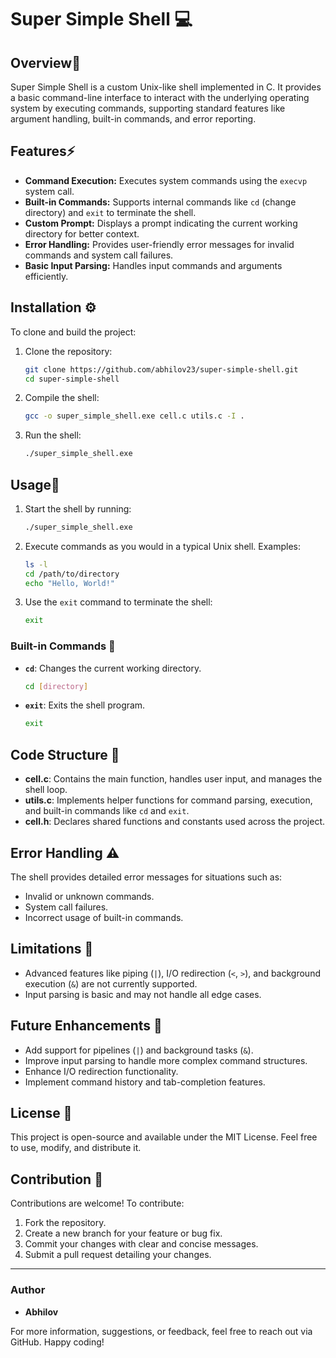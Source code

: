 # Super Simple Shell 💻

## Overview📝
Super Simple Shell is a custom Unix-like shell implemented in C. It provides a basic command-line interface to interact with the underlying operating system by executing commands, supporting standard features like argument handling, built-in commands, and error reporting.

## Features⚡
- **Command Execution:** Executes system commands using the `execvp` system call.
- **Built-in Commands:** Supports internal commands like `cd` (change directory) and `exit` to terminate the shell.
- **Custom Prompt:** Displays a prompt indicating the current working directory for better context.
- **Error Handling:** Provides user-friendly error messages for invalid commands and system call failures.
- **Basic Input Parsing:** Handles input commands and arguments efficiently.

## Installation ⚙

To clone and build the project:

1. Clone the repository:
   ```bash
   git clone https://github.com/abhilov23/super-simple-shell.git
   cd super-simple-shell
   ```

2. Compile the shell:
   ```bash
   gcc -o super_simple_shell.exe cell.c utils.c -I .
   ```

3. Run the shell:
   ```bash
   ./super_simple_shell.exe
   ```

## Usage🚀

1. Start the shell by running:
   ```bash
   ./super_simple_shell.exe
   ```

2. Execute commands as you would in a typical Unix shell. Examples:
   ```bash
   ls -l
   cd /path/to/directory
   echo "Hello, World!"
   ```

3. Use the `exit` command to terminate the shell:
   ```bash
   exit
   ```

### Built-in Commands 🔧

- **`cd`**: Changes the current working directory.
  ```bash
  cd [directory]
  ```

- **`exit`**: Exits the shell program.
  ```bash
  exit
  ```

## Code Structure 📂

- **cell.c**: Contains the main function, handles user input, and manages the shell loop.
- **utils.c**: Implements helper functions for command parsing, execution, and built-in commands like `cd` and `exit`.
- **cell.h**: Declares shared functions and constants used across the project.

## Error Handling ⚠️

The shell provides detailed error messages for situations such as:
- Invalid or unknown commands.
- System call failures.
- Incorrect usage of built-in commands.

## Limitations 🚧

- Advanced features like piping (`|`), I/O redirection (`<`, `>`), and background execution (`&`) are not currently supported.
- Input parsing is basic and may not handle all edge cases.

## Future Enhancements 🔮

- Add support for pipelines (`|`) and background tasks (`&`).
- Improve input parsing to handle more complex command structures.
- Enhance I/O redirection functionality.
- Implement command history and tab-completion features.

## License 📜

This project is open-source and available under the MIT License. Feel free to use, modify, and distribute it.

## Contribution 🌟

Contributions are welcome! To contribute:
1. Fork the repository.
2. Create a new branch for your feature or bug fix.
3. Commit your changes with clear and concise messages.
4. Submit a pull request detailing your changes.

---

### Author

- **Abhilov**

For more information, suggestions, or feedback, feel free to reach out via GitHub. Happy coding!

